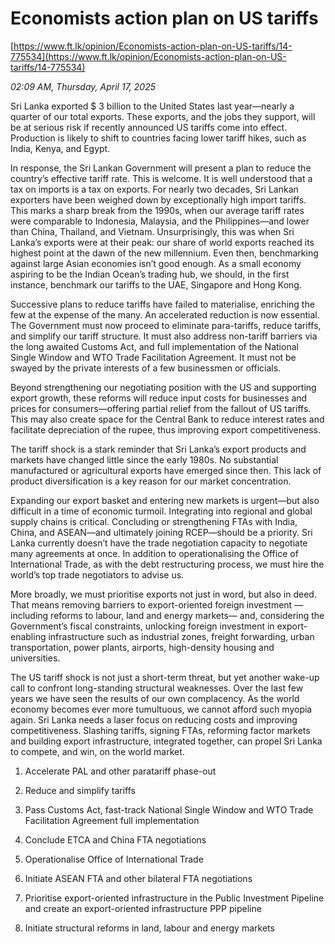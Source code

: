 # Economists action plan on US tariffs

[https://www.ft.lk/opinion/Economists-action-plan-on-US-tariffs/14-775534](https://www.ft.lk/opinion/Economists-action-plan-on-US-tariffs/14-775534)

*02:09 AM, Thursday, April 17, 2025*

Sri Lanka exported $ 3 billion to the United States last year—nearly a quarter of our total exports. These exports, and the jobs they support, will be at serious risk if recently announced US tariffs come into effect. Production is likely to shift to countries facing lower tariff hikes, such as India, Kenya, and Egypt.

In response, the Sri Lankan Government will present a plan to reduce the country’s effective tariff rate. This is welcome. It is well understood that a tax on imports is a tax on exports. For nearly two decades, Sri Lankan exporters have been weighed down by exceptionally high import tariffs. This marks a sharp break from the 1990s, when our average tariff rates were comparable to Indonesia, Malaysia, and the Philippines—and lower than China, Thailand, and Vietnam. Unsurprisingly, this was when Sri Lanka’s exports were at their peak: our share of world exports reached its highest point at the dawn of the new millennium. Even then, benchmarking against large Asian economies isn’t good enough. As a small economy aspiring to be the Indian Ocean’s trading hub, we should, in the first instance, benchmark our tariffs to the UAE, Singapore and Hong Kong.

Successive plans to reduce tariffs have failed to materialise, enriching the few at the expense of the many. An accelerated reduction is now essential. The Government must now proceed to eliminate para-tariffs, reduce tariffs, and simplify our tariff structure. It must also address non-tariff barriers via the long awaited Customs Act, and full implementation of the National Single Window and WTO Trade Facilitation Agreement. It must not be swayed by the private interests of a few businessmen or officials.

Beyond strengthening our negotiating position with the US and supporting export growth, these reforms will reduce input costs for businesses and prices for consumers—offering partial relief from the fallout of US tariffs. This may also create space for the Central Bank to reduce interest rates and facilitate depreciation of the rupee, thus improving export competitiveness.

The tariff shock is a stark reminder that Sri Lanka’s export products and markets have changed little since the early 1980s. No substantial manufactured or agricultural exports have emerged since then. This lack of product diversification is a key reason for our market concentration.

Expanding our export basket and entering new markets is urgent—but also difficult in a time of economic turmoil. Integrating into regional and global supply chains is critical. Concluding or strengthening FTAs with India, China, and ASEAN—and ultimately joining RCEP—should be a priority. Sri Lanka currently doesn’t have the trade negotiation capacity to negotiate many agreements at once. In addition to operationalising the Office of International Trade, as with the debt restructuring process, we must hire the world’s top trade negotiators to advise us.

More broadly, we must prioritise exports not just in word, but also in deed. That means removing barriers to export-oriented foreign investment —including reforms to labour, land and energy markets— and, considering the Government’s fiscal constraints, unlocking foreign investment in export-enabling infrastructure such as industrial zones, freight forwarding, urban transportation, power plants, airports, high-density housing and universities.

The US tariff shock is not just a short-term threat, but yet another wake-up call to confront long-standing structural weaknesses. Over the last few years we have seen the results of our own complacency. As the world economy becomes ever more tumultuous, we cannot afford such myopia again. Sri Lanka needs a laser focus on reducing costs and improving competitiveness. Slashing tariffs, signing FTAs, reforming factor markets and building export infrastructure, integrated together, can propel Sri Lanka to compete, and win, on the world market.

1. Accelerate PAL and other paratariff phase-out

2. Reduce and simplify tariffs

3. Pass Customs Act, fast-track National Single Window and WTO Trade Facilitation Agreement full implementation

4. Conclude ETCA and China FTA negotiations

5. Operationalise Office of International Trade

6. Initiate ASEAN FTA and other bilateral FTA negotiations

7. Prioritise export-oriented infrastructure in the Public Investment Pipeline and create an export-oriented infrastructure PPP pipeline

8. Initiate structural reforms in land, labour and energy markets

